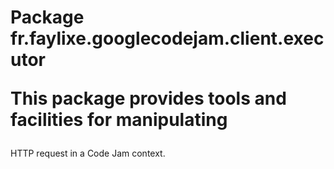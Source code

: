# Package fr.faylixe.googlecodejam.client.executor<p>This package provides tools and facilities for manipulating
 HTTP request in a Code Jam context.</p>